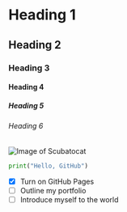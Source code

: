 # Heading 1
## Heading 2
### Heading 3
#### Heading 4
##### Heading 5
###### Heading 6
![Image of Scubatocat](https://octodex.github.com/images/scubatocat.png)
```python
print("Hello, GitHub")
```
- [x] Turn on GitHub Pages
- [ ] Outline my portfolio
- [ ] Introduce myself to the world
